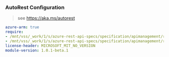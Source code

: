 ### AutoRest Configuration

> see https://aka.ms/autorest

``` yaml
azure-arm: true
require:
- /mnt/vss/_work/1/s/azure-rest-api-specs/specification/apimanagement/resource-manager/readme.md
- /mnt/vss/_work/1/s/azure-rest-api-specs/specification/apimanagement/resource-manager/readme.go.md
license-header: MICROSOFT_MIT_NO_VERSION
module-version: 1.0.1-beta.1
```